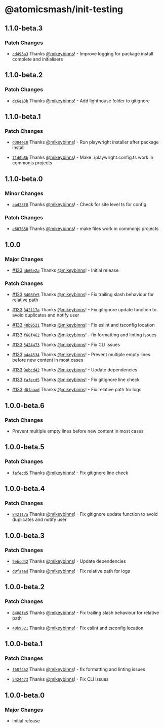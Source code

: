 # @atomicsmash/init-testing

## 1.1.0-beta.3

### Patch Changes

- [`cd493a3`](https://github.com/AtomicSmash/packages/commit/cd493a3eeea80e01ba1e693dcc621999ec3e55f6) Thanks [@mikeybinns](https://github.com/mikeybinns)! - Improve logging for package install complete and initialisers

## 1.1.0-beta.2

### Patch Changes

- [`dc6ea3b`](https://github.com/AtomicSmash/packages/commit/dc6ea3bfe8631b76d12a1eb367596f8ede7be7c4) Thanks [@mikeybinns](https://github.com/mikeybinns)! - Add lighthouse folder to gitignore

## 1.1.0-beta.1

### Patch Changes

- [`d384e18`](https://github.com/AtomicSmash/packages/commit/d384e182cd64886c786f36e079082a734c2e35e9) Thanks [@mikeybinns](https://github.com/mikeybinns)! - Run playwright installer after package install

- [`71d0b8b`](https://github.com/AtomicSmash/packages/commit/71d0b8b1f631f71bc2b892e3e4958eda7e983dd3) Thanks [@mikeybinns](https://github.com/mikeybinns)! - Make ./playwright.config.ts work in commonjs projects

## 1.1.0-beta.0

### Minor Changes

- [`aad23f8`](https://github.com/AtomicSmash/packages/commit/aad23f8bc1c200ea1dfbf6fc00d9a1673193fe3b) Thanks [@mikeybinns](https://github.com/mikeybinns)! - Check for site level ts for config

### Patch Changes

- [`e607650`](https://github.com/AtomicSmash/packages/commit/e607650e5e1afee161a1eeb4c026967695980be7) Thanks [@mikeybinns](https://github.com/mikeybinns)! - make files work in commonjs projects

## 1.0.0

### Major Changes

- [#133](https://github.com/AtomicSmash/packages/pull/133) [`4b66e2a`](https://github.com/AtomicSmash/packages/commit/4b66e2a4140267067123af692780ec6f5e74ca41) Thanks [@mikeybinns](https://github.com/mikeybinns)! - Initial release

### Patch Changes

- [#133](https://github.com/AtomicSmash/packages/pull/133) [`8408fe5`](https://github.com/AtomicSmash/packages/commit/8408fe586e8d513723951174cf43a689ad25cc89) Thanks [@mikeybinns](https://github.com/mikeybinns)! - Fix trailing slash behaviour for relative path

- [#133](https://github.com/AtomicSmash/packages/pull/133) [`842117a`](https://github.com/AtomicSmash/packages/commit/842117a3b84bdfbc813ba5e387bd08a342170509) Thanks [@mikeybinns](https://github.com/mikeybinns)! - Fix gitignore update function to avoid duplicates and notify user

- [#133](https://github.com/AtomicSmash/packages/pull/133) [`40b9521`](https://github.com/AtomicSmash/packages/commit/40b9521bbc0d2107fdd9a07d8f57d29a15f33199) Thanks [@mikeybinns](https://github.com/mikeybinns)! - Fix eslint and tsconfig location

- [#133](https://github.com/AtomicSmash/packages/pull/133) [`f68f462`](https://github.com/AtomicSmash/packages/commit/f68f462fae831c294cb2bcfc717fe3e0c1ed61df) Thanks [@mikeybinns](https://github.com/mikeybinns)! - fix formatting and linting issues

- [#133](https://github.com/AtomicSmash/packages/pull/133) [`5424473`](https://github.com/AtomicSmash/packages/commit/5424473d31c5794cabb2ded35e574d0dd45d24c2) Thanks [@mikeybinns](https://github.com/mikeybinns)! - Fix CLI issues

- [#133](https://github.com/AtomicSmash/packages/pull/133) [`a4a4534`](https://github.com/AtomicSmash/packages/commit/a4a453477958c53363905ff211058421e01e56fb) Thanks [@mikeybinns](https://github.com/mikeybinns)! - Prevent multiple empty lines before new content in most cases

- [#133](https://github.com/AtomicSmash/packages/pull/133) [`9ebcd42`](https://github.com/AtomicSmash/packages/commit/9ebcd42720afe49e08bd0b3b45e21f34f9d09f22) Thanks [@mikeybinns](https://github.com/mikeybinns)! - Update dependencies

- [#133](https://github.com/AtomicSmash/packages/pull/133) [`fafecd5`](https://github.com/AtomicSmash/packages/commit/fafecd5be7a9d8235db9252fb3b91460ebedc74c) Thanks [@mikeybinns](https://github.com/mikeybinns)! - Fix gitignore line check

- [#133](https://github.com/AtomicSmash/packages/pull/133) [`d0faaad`](https://github.com/AtomicSmash/packages/commit/d0faaad708c814806d7c80bf944f1150b9023127) Thanks [@mikeybinns](https://github.com/mikeybinns)! - Fix relative path for logs

## 1.0.0-beta.6

### Patch Changes

- Prevent multiple empty lines before new content in most cases

## 1.0.0-beta.5

### Patch Changes

- [`fafecd5`](https://github.com/AtomicSmash/packages/commit/fafecd5be7a9d8235db9252fb3b91460ebedc74c) Thanks [@mikeybinns](https://github.com/mikeybinns)! - Fix gitignore line check

## 1.0.0-beta.4

### Patch Changes

- [`842117a`](https://github.com/AtomicSmash/packages/commit/842117a3b84bdfbc813ba5e387bd08a342170509) Thanks [@mikeybinns](https://github.com/mikeybinns)! - Fix gitignore update function to avoid duplicates and notify user

## 1.0.0-beta.3

### Patch Changes

- [`9ebcd42`](https://github.com/AtomicSmash/packages/commit/9ebcd42720afe49e08bd0b3b45e21f34f9d09f22) Thanks [@mikeybinns](https://github.com/mikeybinns)! - Update dependencies

- [`d0faaad`](https://github.com/AtomicSmash/packages/commit/d0faaad708c814806d7c80bf944f1150b9023127) Thanks [@mikeybinns](https://github.com/mikeybinns)! - Fix relative path for logs

## 1.0.0-beta.2

### Patch Changes

- [`8408fe5`](https://github.com/AtomicSmash/packages/commit/8408fe586e8d513723951174cf43a689ad25cc89) Thanks [@mikeybinns](https://github.com/mikeybinns)! - Fix trailing slash behaviour for relative path

- [`40b9521`](https://github.com/AtomicSmash/packages/commit/40b9521bbc0d2107fdd9a07d8f57d29a15f33199) Thanks [@mikeybinns](https://github.com/mikeybinns)! - Fix eslint and tsconfig location

## 1.0.0-beta.1

### Patch Changes

- [`f68f462`](https://github.com/AtomicSmash/packages/commit/f68f462fae831c294cb2bcfc717fe3e0c1ed61df) Thanks [@mikeybinns](https://github.com/mikeybinns)! - fix formatting and linting issues

- [`5424473`](https://github.com/AtomicSmash/packages/commit/5424473d31c5794cabb2ded35e574d0dd45d24c2) Thanks [@mikeybinns](https://github.com/mikeybinns)! - Fix CLI issues

## 1.0.0-beta.0

### Major Changes

- Initial release
